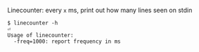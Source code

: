 Linecounter: every `x` ms, print out how many lines seen on stdin

```
$ linecounter -h                                                                                                    ⏎
Usage of linecounter:
  -freq=1000: report frequency in ms
```
